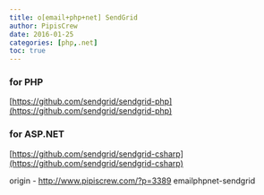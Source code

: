 ```yaml
---
title: o[email+php+net] SendGrid
author: PipisCrew
date: 2016-01-25
categories: [php,.net]
toc: true
---
```


### for PHP

[https://github.com/sendgrid/sendgrid-php](https://github.com/sendgrid/sendgrid-php)

### for ASP.NET

[https://github.com/sendgrid/sendgrid-csharp](https://github.com/sendgrid/sendgrid-csharp)

origin - http://www.pipiscrew.com/?p=3389 emailphpnet-sendgrid